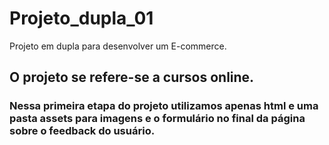 # Projeto_dupla_01
Projeto em dupla para desenvolver um E-commerce.

## O projeto se refere-se a cursos online.
### Nessa primeira etapa do projeto utilizamos apenas html e uma pasta assets para imagens e o formulário no final da página sobre o feedback do usuário.



